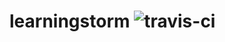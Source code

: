 learningstorm ![travis-ci](https://travis-ci.org/Writtic/learningstorm.svg?branch=master)
=============
